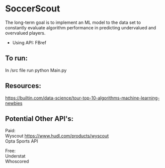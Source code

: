 # SoccerScout
The long-term goal is to implement an ML model to the data set to constantly evaluate algorithm performance in predicting undervalued and overvalued players.  


- Using API: FBref

## To run:
In /src file run python Main.py

## Resources:

https://builtin.com/data-science/tour-top-10-algorithms-machine-learning-newbies

## Potential Other API's:

Paid:  
Wyscout https://www.hudl.com/products/wyscout  
Opta Sports API

Free:  
Understat  
Whoscored
